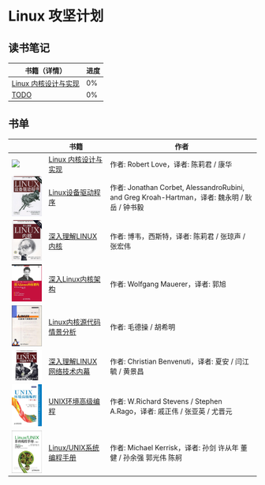 # Linux 攻坚计划

## 读书笔记

| 书籍（详情） | 进度 |
|----|----|
| [Linux 内核设计与实现](https://github.com/developer-learning/learning-linux/issues/1) | 0% |
| [TODO]((https://github.com/developer-learning/learning-linux/issues)) | 0% |

## 书单

|| 书籍 | 作者 |
|----|----|----|
|<img src="/books/linux-kernel-development-3rd.jpg" width="150px;"/>|[Linux 内核设计与实现](https://book.douban.com/subject/6097773/) | 作者: Robert Love，译者: 陈莉君 / 康华 |
|<img src="/books/linux-device-drivers-3rd.jpg" width="150px;"/>|[Linux设备驱动程序](https://book.douban.com/subject/1723151/) | 作者: Jonathan Corbet, AlessandroRubini, and Greg Kroah-Hartman，译者:  魏永明 / 耿岳 / 钟书毅 |
|<img src="/books/understanding-the-linux-kernel.jpg" width="150px;"/>|[深入理解LINUX内核](https://book.douban.com/subject/2287506/) | 作者: 博韦，西斯特，译者: 陈莉君 / 张琼声 / 张宏伟 |
|<img src="/books/professional-linux-kernel-architecture.jpg" width="150px;"/>|[深入Linux内核架构](https://book.douban.com/subject/4843567/) | 作者: Wolfgang Mauerer，译者: 郭旭 |
|<img src="/books/linux-kernel-source-code-scenario-analysis.jpg" width="150px;"/>|[Linux内核源代码情景分析](https://book.douban.com/subject/1231584/) | 作者: 毛德操 / 胡希明 |
|<img src="/books/understanding-linux-network-internals.jpg" width="150px;"/>|[深入理解LINUX网络技术内幕](https://book.douban.com/subject/4015134/) | 作者: Christian Benvenuti，译者: 夏安 / 闫江毓 / 黄景昌 |
|<img src="/books/apue-3rd.jpg" width="150px;"/>|[UNIX环境高级编程](https://book.douban.com/subject/25900403/) | 作者: W.Richard Stevens / Stephen A.Rago，译者: 戚正伟 / 张亚英 / 尤晋元 |
|<img src="/books/the-linux-programming-interface.jpg" width="150px;"/>|[Linux/UNIX系统编程手册](https://book.douban.com/subject/25809330/) | 作者: Michael Kerrisk，译者: 孙剑 许从年 董健 / 孙余强 郭光伟 陈舸 |

